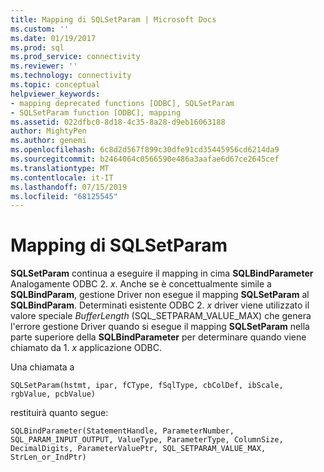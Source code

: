 ```yaml
---
title: Mapping di SQLSetParam | Microsoft Docs
ms.custom: ''
ms.date: 01/19/2017
ms.prod: sql
ms.prod_service: connectivity
ms.reviewer: ''
ms.technology: connectivity
ms.topic: conceptual
helpviewer_keywords:
- mapping deprecated functions [ODBC], SQLSetParam
- SQLSetParam function [ODBC], mapping
ms.assetid: 022dfbc0-8d18-4c35-8a28-d9eb16063188
author: MightyPen
ms.author: genemi
ms.openlocfilehash: 6c8d2d567f899c30dfe91cd35445956cd6214da9
ms.sourcegitcommit: b2464064c0566590e486a3aafae6d67ce2645cef
ms.translationtype: MT
ms.contentlocale: it-IT
ms.lasthandoff: 07/15/2019
ms.locfileid: "68125545"
---
```

# <a name="sqlsetparam-mapping"></a>Mapping di SQLSetParam
**SQLSetParam** continua a eseguire il mapping in cima **SQLBindParameter** Analogamente ODBC 2. *x*. Anche se è concettualmente simile a **SQLBindParam**, gestione Driver non esegue il mapping **SQLSetParam** al **SQLBindParam**. Determinati esistente ODBC 2. *x* driver viene utilizzato il valore speciale *BufferLength* (SQL_SETPARAM_VALUE_MAX) che genera l'errore gestione Driver quando si esegue il mapping **SQLSetParam** nella parte superiore della  **SQLBindParameter** per determinare quando viene chiamato da 1. *x* applicazione ODBC.  
  
 Una chiamata a  
  
```  
SQLSetParam(hstmt, ipar, fCType, fSqlType, cbColDef, ibScale, rgbValue, pcbValue)  
```  
  
 restituirà quanto segue:  
  
```  
SQLBindParameter(StatementHandle, ParameterNumber, SQL_PARAM_INPUT_OUTPUT, ValueType, ParameterType, ColumnSize, DecimalDigits, ParameterValuePtr, SQL_SETPARAM_VALUE_MAX, StrLen_or_IndPtr)  
```
